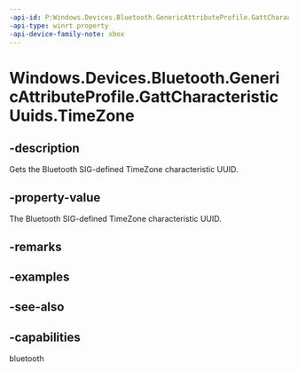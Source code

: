 ```yaml
---
-api-id: P:Windows.Devices.Bluetooth.GenericAttributeProfile.GattCharacteristicUuids.TimeZone
-api-type: winrt property
-api-device-family-note: xbox
---
```


<!-- Property syntax
public System.Guid TimeZone { get; }
-->

# Windows.Devices.Bluetooth.GenericAttributeProfile.GattCharacteristicUuids.TimeZone

## -description
Gets the Bluetooth SIG-defined TimeZone characteristic UUID.

## -property-value
The Bluetooth SIG-defined TimeZone characteristic UUID.

## -remarks

## -examples

## -see-also

## -capabilities
bluetooth
